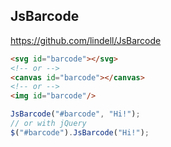 ## JsBarcode

https://github.com/lindell/JsBarcode

```html
<svg id="barcode"></svg>
<!-- or -->
<canvas id="barcode"></canvas>
<!-- or -->
<img id="barcode"/>
```

```js
JsBarcode("#barcode", "Hi!");
// or with jQuery
$("#barcode").JsBarcode("Hi!");
```

